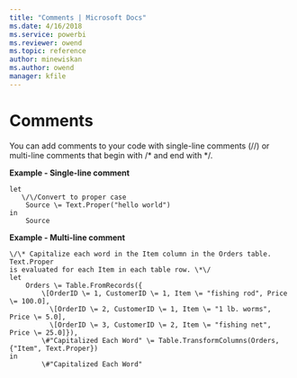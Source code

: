 ```yaml
---
title: "Comments | Microsoft Docs"
ms.date: 4/16/2018
ms.service: powerbi
ms.reviewer: owend
ms.topic: reference
author: minewiskan
ms.author: owend
manager: kfile
---
```

# Comments
You can add comments to your code with single-line comments (//) or multi-line comments that begin with /* and end with \*/.  
  
**Example - Single-line comment**  
  
```  
let  
   \/\/Convert to proper case  
    Source \= Text.Proper("hello world")  
in  
    Source  
```  
**Example - Multi-line comment**  
  
```  
\/\* Capitalize each word in the Item column in the Orders table. Text.Proper  
is evaluated for each Item in each table row. \*\/  
let  
    Orders \= Table.FromRecords({  
        \[OrderID \= 1, CustomerID \= 1, Item \= "fishing rod", Price \= 100.0],  
          \[OrderID \= 2, CustomerID \= 1, Item \= "1 lb. worms", Price \= 5.0],  
          \[OrderID \= 3, CustomerID \= 2, Item \= "fishing net", Price \= 25.0]}),  
        \#"Capitalized Each Word" \= Table.TransformColumns(Orders, {"Item", Text.Proper})  
in  
        \#"Capitalized Each Word"  
```  
